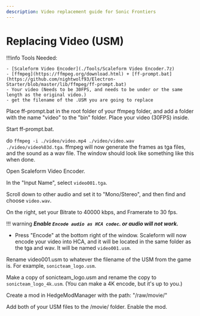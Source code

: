 ```yaml
---
description: Video replacement guide for Sonic Frontiers
---
```

# Replacing Video (USM)
!!!info
 Tools Needed:
 
    - [Scaleform Video Encoder](./Tools/Scaleform Video Encoder.7z)
    - [ffmpeg](https://ffmpeg.org/download.html) + [ff-prompt.bat](https://github.com/nightwolf93/Electron-Starter/blob/master/lib/ffmpeg/ff-prompt.bat) 
    - Your video (Needs to be 30FPS, and needs to be under or the same length as the original video.)
    - get the filename of the .USM you are going to replace
 
   Place ff-prompt.bat in the root folder of your ffmpeg folder, and add a folder with the name "video" to the "bin" folder. Place your video (30FPS) inside.
  
  [](./assets/explorer_YNB0YXSzBQ.png)
  [](./assets/explorer_z62yN58eXr.png)
  [](./assets/explorer_52bwNmXEev.png)
  
   Start ff-prompt.bat. 
  
  [](./assets/cmd_tlhn82iXWY.png)
  
   do `ffmpeg -i ./video/video.mp4 ./video/video.wav ./video/video%03d.tga`. ffmpeg will now generate the frames as tga files, and the sound as a wav file. The window should look like something like this when done.
  
  [](./assets/cmd_xVOvFZb6so.png)
  
   Open Scaleform Video Encoder.
  
  [](./assets/ScaleformVideoEncoder_6kkRMLqDdu.png)
  
   In the "Input Name", select `video001.tga`.
  
  [](./assets/ScaleformVideoEncoder_iuxJ0cKVkR.png)
  
   Scroll down to other audio and set it to "Mono/Stereo", and then find and choose `video.wav`.
  
  [](./assets/ScaleformVideoEncoder_Pmjm355WFA.png)
  [](./assets/ScaleformVideoEncoder_QbFutOYPK5.png)
  
   On the right, set your Bitrate to 40000 kbps, and Framerate to 30 fps.
  
  [](./assets/ScaleformVideoEncoder_HKxkrkghLC.png)
  
!!! warning ***Enable `Encode audio as HCA codec`. or audio will not work.***
	[](./assets/ScaleformVideoEncoder_y5NuUWaT72.png)
  
  - Press "Encode" at the bottom right of the window. Scaleform will now encode your video into HCA, and it will be located in the same folder as the tga and wav. It will be named `video001.usm`.
  
  [](./assets/ScaleformVideoEncoder_Dx5WIBPtvg.png)
  [](./assets/ScaleformVideoEncoder_FsOI1d90ql.png)
  [](./assets/explorer_41K2jhhnNN.png)
  
   Rename video001.usm to whatever the filename of the USM from the game is. For example, `sonicteam_logo.usm`.
  
  [](./assets/explorer_fljcWoTS9x.png)
  
   Make a copy of sonicteam_logo.usm and rename the copy to `sonicteam_logo_4k.usm`. (You can make a 4K encode, but it's up to you.)
  
  [](./assets/explorer_AaO8mIKfVv.png)
  [](./assets/explorer_qujFOJvxG3.png)
  
   Create a mod in HedgeModManager with the path: "/raw/movie/"
  
  [](./assets/HedgeModManager_QOg11XzOMt.png)
  [](./assets/HedgeModManager_hDQwj1ERLo.png)
  [](./assets/explorer_29g9xoWG0r.png)
  [](./assets/explorer_bmnzkDZQyG.png)
  
   Add both of your USM files to the /movie/ folder. Enable the mod.
  
   [](./assets/explorer_9keqbUv5EU.png)
   [](./assets/SonicFrontiers_HOcaxz7O18.png)
   
